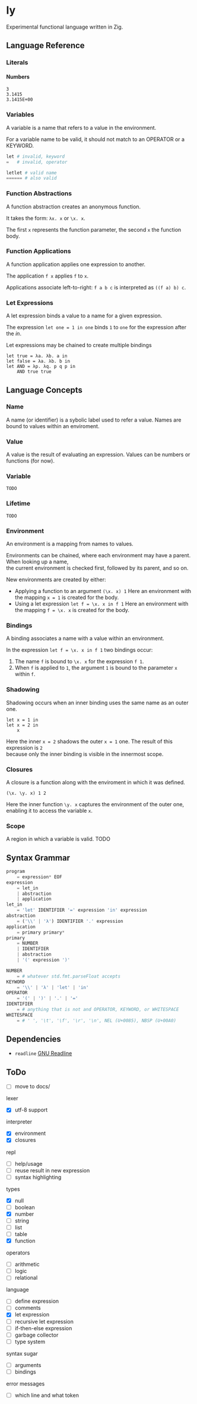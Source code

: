 # ly

Experimental functional language written in Zig.

## Language Reference

### Literals

#### Numbers

```
3
3.1415
3.1415E+00
```

### Variables

A variable is a name that refers to a value in the environment.

For a variable name to be valid, it should not match to an OPERATOR or a KEYWORD.

```py
let # invalid, keyword
=   # invalid, operator

letlet # valid name
====== # also valid
```

### Function Abstractions

A function abstraction creates an anonymous function.

It takes the form: `λx. x` or `\x. x`.

The first `x` represents the function parameter, the second `x` the function body.

### Function Applications

A function application applies one expression to another.

The application `f x` applies `f` to `x`.

Applications associate left-to-right: `f a b c` is interpreted as `((f a) b) c`.

### Let Expressions

A let expression binds a value to a name for a given expression.

The expression `let one = 1 in one` binds `1` to `one` for the expression after the _in_.

Let expressions may be chained to create multiple bindings

```
let true = λa. λb. a in
let false = λa. λb. b in
let AND = λp. λq. p q p in
    AND true true
```

## Language Concepts

### Name

A name (or identifier) is a sybolic label used to refer a value.
Names are bound to values within an enviroment.

### Value

A value is the result of evaluating an expression.
Values can be numbers or functions (for now).

### Variable

    TODO

### Lifetime

    TODO

### Environment

An environment is a mapping from names to values.

Environments can be chained, where each environment may have a parent. When looking up a name,\
the current environment is checked first, followed by its parent, and so on.

New environments are created by either:

- Applying a function to an argument `(\x. x) 1`
  Here an environment with the mapping `x = 1` is created for the body.
- Using a let expression `let f = \x. x in f 1`
  Here an environment with the mapping `f = \x. x` is created for the body.

### Bindings

A binding associates a name with a value within an environment.

In the expression `let f = \x. x in f 1` two bindings occur:

1. The name `f` is bound to `\x. x` for the expression `f 1`.
2. When `f` is applied to `1`, the argument `1` is bound to the parameter `x` within `f`.

### Shadowing

Shadowing occurs when an inner binding uses the same name as an outer one.

```
let x = 1 in
let x = 2 in
    x
```

Here the inner `x = 2` shadows the outer `x = 1` one. The result of this expression is `2`\
because only the inner binding is visible in the innermost scope.

### Closures

A closure is a function along with the enviroment in which it was defined.

```
(\x. \y. x) 1 2
```

Here the inner function `\y. x` captures the environment of the outer one, enabling it to access the variable `x`.

### Scope

A region in which a variable is valid. TODO

## Syntax Grammar

```py
program
    = expression* EOF
expression
    = let_in
    | abstraction
    | application
let_in
    = 'let' IDENTIFIER '=' expression 'in' expression
abstraction
    = ('\\' | 'λ') IDENTIFIER '.' expression
application
    = primary primary*
primary
    = NUMBER
    | IDENTIFIER
    | abstraction
    | '(' expression ')'

NUMBER
    = # whatever std.fmt.parseFloat accepts
KEYWORD
    = '\\' | 'λ' | 'let' | 'in'
OPERATOR
    = '(' | ')' | '.' | '='
IDENTIFIER
    = # anything that is not and OPERATOR, KEYWORD, or WHITESPACE
WHITESPACE
    = # ' ', '\t', '\f', '\r', '\n', NEL (U+0085), NBSP (U+00A0)
```

## Dependencies

- `readline` [GNU Readline](https://tiswww.cwru.edu/php/chet/readline/rltop.html)

## ToDo

- [ ] move to docs/

lexer

- [x] utf-8 support

interpreter

- [x] environment
- [x] closures

repl

- [ ] help/usage
- [ ] reuse result in new expression
- [ ] syntax highlighting

types

- [x] null
- [ ] boolean
- [x] number
- [ ] string
- [ ] list
- [ ] table
- [x] function

operators

- [ ] arithmetic
- [ ] logic
- [ ] relational

language

- [ ] define expression
- [ ] comments
- [x] let expression
- [ ] recursive let expression
- [ ] if-then-else expression
- [ ] garbage collector
- [ ] type system

syntax sugar

- [ ] arguments
- [ ] bindings

error messages

- [ ] which line and what token
